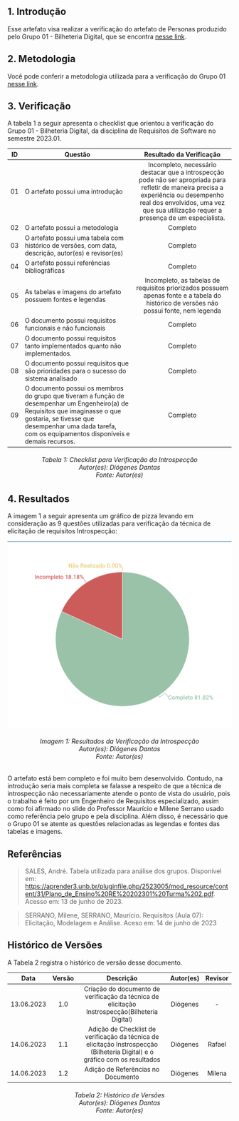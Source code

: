 ## 1. Introdução
Esse artefato visa realizar a verificação do artefato de Personas produzido pelo Grupo 01 - Bilheteria Digital, que se encontra [nesse link](https://requisitos-de-software.github.io/2023.1-BilheteriaDigital/elicitacao/tecnicas/introspeccao/).

## 2. Metodologia
Você pode conferir a metodologia utilizada para a verificação do Grupo 01 [nesse link](https://requisitos-de-software.github.io/2023.1-Twitch/verificacao_grupo01/planejamento/).

## 3. Verificação

A tabela 1 a seguir apresenta o checklist que orientou a verificação do Grupo 01 - Bilheteria Digital, da disciplina de Requisitos de Software no semestre 2023.01.

| ID |Questão| Resultado da Verificação |
| :---: | --- | :---: |
| 01 | O artefato possui uma introdução | Incompleto, necessário destacar que a introspecção pode não ser apropriada para refletir de maneira precisa a experiência ou desempenho real dos envolvidos, uma vez que sua utilização requer a presença de um especialista. |
| 02 | O artefato possui a metodologia  | Completo |
| 03 | O artefato possui uma tabela com histórico de versões, com data, descrição, autor(es) e revisor(es)  | Completo |
| 04 | O artefato possui referências bibliográficas  | Completo |
| 05 | As tabelas e imagens do artefato possuem fontes e legendas | Incompleto, as tabelas de requisitos priorizados possuem apenas fonte e a tabela do histórico de versões não possui fonte, nem legenda  |
| 06 | O documento possui requisitos funcionais e não funcionais | Completo |
| 07 | O documento possui requisitos tanto implementados quanto não implementados. | Completo |
| 08 | O documento possui requisitos que são prioridades para o sucesso do sistema analisado | Completo |
| 09 | O documento possui os membros do grupo que tiveram a função de desempenhar um Engenheiro(a) de Requisitos que imaginasse o que gostaria, se tivesse que desempenhar uma dada tarefa, com os equipamentos disponíveis e demais recursos. | Completo |


<h6 align = "center"> Tabela 1: Checklist para Verificação da Introspecção
<br> Autor(es): Diógenes Dantas
<br>Fonte: Autor(es)</h6>

## 4. Resultados
A imagem 1 a seguir apresenta um gráfico de pizza levando em consideração as 9 questões utilizadas para verificação da técnica de elicitação de requisitos Introspecção:

![Resultados Instrospecção](./imagens_verifica01/introspeccao.png)
<h6 align = "center"> Imagem 1: Resultados da Verificação da Introspecção
<br> Autor(es): Diógenes Dantas
<br>Fonte: Autor(es)</h6>

O artefato está bem completo e foi muito bem desenvolvido. Contudo, na introdução seria mais completa se falasse a respeito de que a técnica de introspecção não necessariamente atende o ponto de vista do usuário, pois o trabalho é feito por um Engenheiro de Requisitos especializado, assim como foi afirmado no slide do Professor Maurício e Milene Serrano usado como referência pelo grupo e pela disciplina. Além disso, é necessário que o Grupo 01 se atente as questões relacionadas as legendas e fontes das tabelas e imagens.

## Referências

>SALES, André. Tabela utilizada para análise dos grupos. Disponível em: https://aprender3.unb.br/pluginfile.php/2523005/mod_resource/content/31/Plano_de_Ensino%20RE%20202301%20Turma%202.pdf. Acesso em: 13 de junho de 2023.

>SERRANO, Milene, SERRANO, Maurício. Requisitos (Aula 07): Elicitação, Modelagem e Análise. Aceso em: 14 de junho de 2023


## Histórico de Versões

A Tabela 2 registra o histórico de versão desse documento.

|    Data    | Versão | Descrição                                                                      | Autor(es)  | Revisor  |
| :--------: | :----: | :----------------------------------------------------------------------------: | :--------: | :------: |
| 13.06.2023 | 1.0    | Criação do documento de verificação da técnica de elicitação Instrospecção(Bilheteria Digital) |   Diógenes  |  -  |
| 14.06.2023 | 1.1    | Adição de Checklist de verificação da técnica de elicitação Instrospecção (Bilheteria Digital) e o gráfico com os resultados |   Diógenes  |  Rafael  |
| 14.06.2023 | 1.2    | Adição de Referências no Documento | Diógenes  |  Milena  |


<h6 align = "center"> Tabela 2: Histórico de Versões
<br> Autor(es): Diógenes Dantas
<br>Fonte: Autor(es)</h6>
